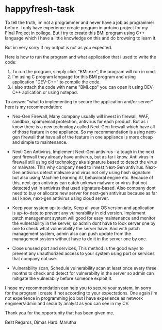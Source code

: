 # happyfresh-task
To tell the truth, im not a programmer and never have a job as programmer before. I only have experience create program in arduino project for my Final Project in college. But i try to create this BMI program using C++ language which i have a little knowledge on this and do browsing to learn it. 

But im very sorry if my output is not as you expected.

Here is how to run the program and what application that i used to write the code:

1. To run the program, simply click "BMI.exe", the program will run in cmd.
2. I'm using C program language for this BMI program and using application "DEV-C++" to compile the code.
3. I also attach the code with name "BMI.cpp" you can open it using DEV-C++ aplication or using notepad.

To answer "what to implementing to secure the application and/or server" here is my recommendation:

- Nex-Gen Firewall,
Many company usually will invest in firewall, WAF, sandbox, spam/email protection, antivirus for each product. But as i know there is a new technology called Next-Gen firewall which have all of those feature in one appliance. So my recommendation is using next-gen firewall that have all of the feature in one appliance is more cheap and simple to maintenance.

- Next-Gen Antivirus,
Implement Next-Gen antivirus - altough in the next gent firewall they already have antivirus, but as far i know. Anti virus in firewall still using old technology aka signature based to detect the virus or malware. This why company need to invest Next-Gen antivirus. Next-Gen antivirus detect malware and virus not only using hash signature but also using Machine Learning AI, behavioral engine etc. Because of this, next-gen antivirus can catch unkown malware or virus that not detected yet in antivirus that used signature-based. Also company dont need to buy or allocate new server for next-gen antivirus because as far as i know, next-gen antivirus using cloud server.

- Keep your system up-to-date,
Keep all your OS version and application is up-to-date to prevent any vulnerability in old version. Implement patch management system will good for easy maintenance and monitor the vulnerability in the server, so admin dont have to look server one by one to check what vulnerability the server have. And with patch management system, admin also can push update from the management system without have to do it in the server one by one.

- Close unused port and services,
This method is the good ways to prevent any unauthorized access to your system using port or services that company not use.

- Vulnerability scan,
Schedule vulnerability scan at least once every three months to check and detect for vulnerabilty in the server so admin can mitigate the vulnerabily before someone exploit it.

I hope my recommendation can help you to secure your system, im sorry for the program i create if not according to your expectations. One again i'm not experience in programming job but i have experience as network engineer/admin and security analyst as you can see in my CV.


Thank you for the opportunity that has been given me.

Best Regards,
Dimas Hardi Marutha

